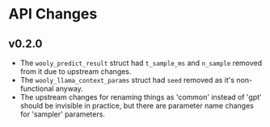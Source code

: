 # API Changes

## v0.2.0

* The `wooly_predict_result` struct had `t_sample_ms` and `n_sample` removed from it due to upstream changes.
* The `wooly_llama_context_params` struct had `seed` removed as it's non-functional anyway.
* The upstream changes for renaming things as 'common' instead of 'gpt' should be invisible in practice,
  but there are parameter name changes for 'sampler' parameters.